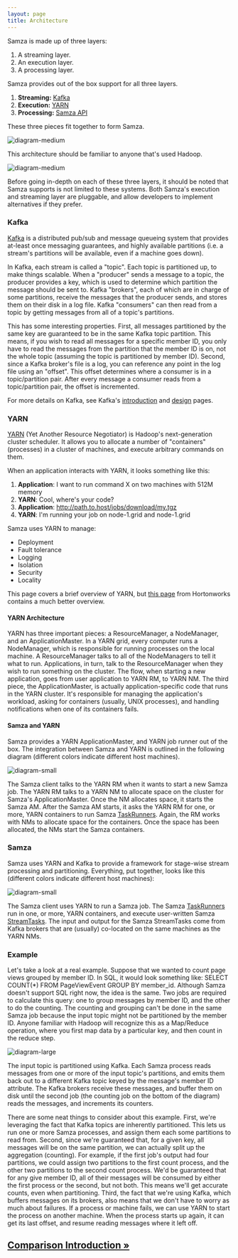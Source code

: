 ```yaml
---
layout: page
title: Architecture
---
```


Samza is made up of three layers:

1. A streaming layer.
2. An execution layer.
3. A processing layer.

Samza provides out of the box support for all three layers.

1. **Streaming:** [Kafka](http://kafka.apache.org/)
2. **Execution:** [YARN](http://hadoop.apache.org/docs/current/hadoop-yarn/hadoop-yarn-site/YARN.html)
3. **Processing:** [Samza API](../api/overview.html)

These three pieces fit together to form Samza.

![diagram-medium](/img/0.7.0/learn/documentation/introduction/samza-ecosystem.png)

This architecture should be familiar to anyone that's used Hadoop.

![diagram-medium](/img/0.7.0/learn/documentation/introduction/samza-hadoop.png)

Before going in-depth on each of these three layers, it should be noted that Samza supports is not limited to these systems. Both Samza's execution and streaming layer are pluggable, and allow developers to implement alternatives if they prefer.

### Kafka

[Kafka](http://kafka.apache.org/) is a distributed pub/sub and message queueing system that provides at-least once messaging guarantees, and highly available partitions (i.e. a stream's partitions will be available, even if a machine goes down).

In Kafka, each stream is called a "topic". Each topic is partitioned up, to make things scalable. When a "producer" sends a message to a topic, the producer provides a key, which is used to determine which partition the message should be sent to. Kafka "brokers", each of which are in charge of some partitions, receive the messages that the producer sends, and stores them on their disk in a log file. Kafka "consumers" can then read from a topic by getting messages from all of a topic's partitions.

This has some interesting properties. First, all messages partitioned by the same key are guaranteed to be in the same Kafka topic partition. This means, if you wish to read all messages for a specific member ID, you only have to read the messages from the partition that the member ID is on, not the whole topic (assuming the topic is partitioned by member ID). Second, since a Kafka broker's file is a log, you can reference any point in the log file using an "offset". This offset determines where a consumer is in a topic/partition pair. After every message a consumer reads from a topic/partition pair, the offset is incremented.

For more details on Kafka, see Kafka's [introduction](http://kafka.apache.org/introduction.html) and [design](http://kafka.apache.org/design.html) pages.

### YARN

[YARN](http://hadoop.apache.org/docs/current/hadoop-yarn/hadoop-yarn-site/YARN.html) (Yet Another Resource Negotiator) is Hadoop's next-generation cluster scheduler. It allows you to allocate a number of "containers" (processes) in a cluster of machines, and execute arbitrary commands on them.

When an application interacts with YARN, it looks something like this:

1. **Application**: I want to run command X on two machines with 512M memory
2. **YARN**: Cool, where's your code?
3. **Application**: http://path.to.host/jobs/download/my.tgz
4. **YARN**: I'm running your job on node-1.grid and node-1.grid

Samza uses YARN to manage:

* Deployment
* Fault tolerance
* Logging
* Isolation
* Security
* Locality

This page covers a brief overview of YARN, but [this page](http://hortonworks.com/blog/apache-hadoop-yarn-background-and-an-overview/) from Hortonworks contains a much better overview.

#### YARN Architecture

YARN has three important pieces: a ResourceManager, a NodeManager, and an ApplicationMaster. In a YARN grid, every computer runs a NodeManager, which is responsible for running processes on the local machine. A ResourceManager talks to all of the NodeManagers to tell it what to run. Applications, in turn, talk to the ResourceManager when they wish to run something on the cluster. The flow, when starting a new application, goes from user application to YARN RM, to YARN NM. The third piece, the ApplicationMaster, is actually application-specific code that runs in the YARN cluster. It's responsible for managing the application's workload, asking for containers (usually, UNIX processes), and handling notifications when one of its containers fails.

#### Samza and YARN

Samza provides a YARN ApplicationMaster, and YARN job runner out of the box. The integration between Samza and YARN is outlined in the following diagram (different colors indicate different host machines).

![diagram-small](/img/0.7.0/learn/documentation/introduction/samza-yarn-integration.png)

The Samza client talks to the YARN RM when it wants to start a new Samza job. The YARN RM talks to a YARN NM to allocate space on the cluster for Samza's ApplicationMaster. Once the NM allocates space, it starts the Samza AM. After the Samza AM starts, it asks the YARN RM for one, or more, YARN containers to run Samza [TaskRunners](../container/task-runner.html). Again, the RM works with NMs to allocate space for the containers. Once the space has been allocated, the NMs start the Samza containers.

### Samza

Samza uses YARN and Kafka to provide a framework for stage-wise stream processing and partitioning. Everything, put together, looks like this (different colors indicate different host machines):

![diagram-small](/img/0.7.0/learn/documentation/introduction/samza-yarn-kafka-integration.png)

The Samza client uses YARN to run a Samza job. The Samza [TaskRunners](../container/task-runner.html) run in one, or more, YARN containers, and execute user-written Samza [StreamTasks](../api/overview.html). The input and output for the Samza StreamTasks come from Kafka brokers that are (usually) co-located on the same machines as the YARN NMs.

### Example

Let's take a look at a real example. Suppose that we wanted to count page views grouped by member ID. In SQL, it would look something like: SELECT COUNT(\*) FROM PageViewEvent GROUP BY member_id. Although Samza doesn't support SQL right now, the idea is the same. Two jobs are required to calculate this query: one to group messages by member ID, and the other to do the counting. The counting and grouping can't be done in the same Samza job because the input topic might not be partitioned by the member ID. Anyone familiar with Hadoop will recognize this as a Map/Reduce operation, where you first map data by a particular key, and then count in the reduce step.

![diagram-large](/img/0.7.0/learn/documentation/introduction/group-by-example.png)

The input topic is partitioned using Kafka. Each Samza process reads messages from one or more of the input topic's partitions, and emits them back out to a different Kafka topic keyed by the message's member ID attribute. The Kafka brokers receive these messages, and buffer them on disk until the second job (the counting job on the bottom of the diagram) reads the messages, and increments its counters.

There are some neat things to consider about this example. First, we're leveraging the fact that Kafka topics are inherently partitioned. This lets us run one or more Samza processes, and assign them each some partitions to read from. Second, since we're guaranteed that, for a given key, all messages will be on the same partition, we can actually split up the aggregation (counting). For example, if the first job's output had four partitions, we could assign two partitions to the first count process, and the other two partitions to the second count process. We'd be guaranteed that for any give member ID, all of their messages will be consumed by either the first process or the second, but not both. This means we'll get accurate counts, even when partitioning. Third, the fact that we're using Kafka, which buffers messages on its brokers, also means that we don't have to worry as much about failures. If a process or machine fails, we can use YARN to start the process on another machine. When the process starts up again, it can get its last offset, and resume reading messages where it left off.

## [Comparison Introduction &raquo;](../comparisons/introduction.html)
